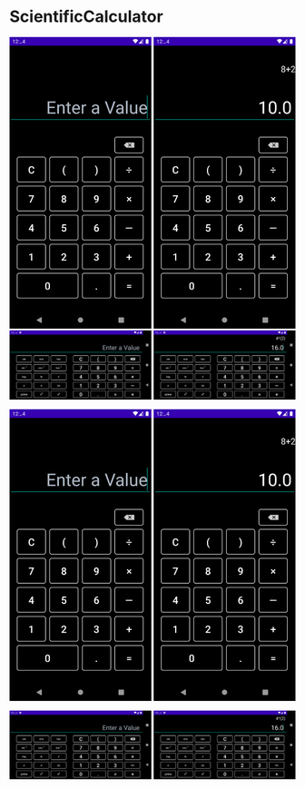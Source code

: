 # ScientificCalculator

<img src='./1.png' width="250" /> <img src='./2.png' width="250" />
<img src='./3.png' width="250" /> <img src='./4.png' width="250" />

<p float="center">
    <img src='./1.png' width="250" />
    <img src='./2.png' width="250" />
</p>

<p>
    <img src='./3.png' width="250" />
    <img src='./4.png' width="250" />
</p>